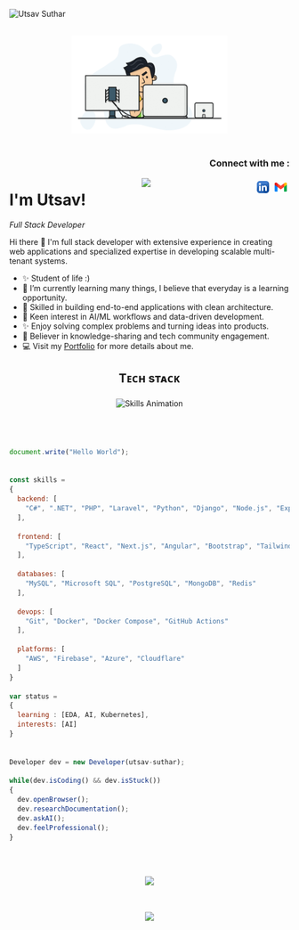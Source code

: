 <p align="left"> <img src="https://komarev.com/ghpvc/?username=UtsavSuthar" alt="Utsav Suthar" /> </p>



<p align="center">
<br><img src="./hadder.gif" width="280px"><br><br>
</p>
<h3 align="right">Connect with me :</h3>
<a href="mailto:utsavsuthar24@gmail.com" target="_blank">
  <img align="right" alt="utsavsuthar24@gmail.com" width="22px" src="./gmail.png" style="margin: 5px;"/>
</a>
<a href="https://www.linkedin.com/in/utsavsuthar/" target="_blank">
  <img align="right" alt="Utsav Suthar - LinkedIn" width="22px" src="./linkedin.png" style="margin: 5px;"/>
</a>
<!-- <a href="https://www.githubcom/SutharUtsav" target="_blank">
  <img align="right" alt="SutharUtsav - Github" width="22px" src="./github.png"/>
</a> -->

<!--Night Owl image-->
<div>
  <img align="right" width="40%" src="https://owlbertsio-resized.s3.amazonaws.com/Popper.psd.full.png">
</div>


<!--Header Name-->
# I'm Utsav! 
*Full Stack Developer*
<br /> 

<!--Start Intro-->
   
<p align="left">Hi there 👋 I'm full stack developer with extensive experience in creating web applications and specialized expertise in developing scalable multi-tenant systems. </p>


- ✨ Student of life :)
- 🌱 I’m currently learning many things, I believe that everyday is a learning opportunity.
- 🔧 Skilled in building end-to-end applications with clean architecture.
- 📘 Keen interest in AI/ML workflows and data-driven development.
- ✨ Enjoy solving complex problems and turning ideas into products.
- 🧠 Believer in knowledge-sharing and tech community engagement.
- 💻 Visit my [Portfolio](https://SutharUtsav.github.io) for more details about me.
<!--End Intro-->


<!--Languages and Tools Section-->    

<h2 align="center">Tᴇᴄʜ sᴛᴀᴄᴋ</h2>

<div align="center">

  <picture>
    <source media="(prefers-color-scheme: dark)" srcset="./Skills_Animation_Dark.gif">
    <source media="(prefers-color-scheme: light)" srcset="./Skills_Animation_White.gif">
    <img alt="Skills Animation" src="./Skills_Animation_White.gif" style="margin: 5px;">
  </picture>

</div>
<br />
<br />


```js

document.write("Hello World");


const skills = 
{
  backend: [
    "C#", ".NET", "PHP", "Laravel", "Python", "Django", "Node.js", "Express", "Go"
  ],

  frontend: [
    "TypeScript", "React", "Next.js", "Angular", "Bootstrap", "Tailwind CSS"
  ],

  databases: [
    "MySQL", "Microsoft SQL", "PostgreSQL", "MongoDB", "Redis"
  ],

  devops: [
    "Git", "Docker", "Docker Compose", "GitHub Actions"
  ],

  platforms: [
    "AWS", "Firebase", "Azure", "Cloudflare"
  ]
}

var status = 
{ 
  learning : [EDA, AI, Kubernetes],
  interests: [AI]
}


Developer dev = new Developer(utsav-suthar);

while(dev.isCoding() && dev.isStuck())  
{
  dev.openBrowser();
  dev.researchDocumentation();
  dev.askAI();
  dev.feelProfessional();
}


```

<br />
<br />

<!--STARTS_HERE_QUOTE_CARD-->
<p align="center">
    <img src="https://readme-daily-quotes.vercel.app/api?author=Joan%20Rivers&quote=I%20have%20no%20methods%3B%20all%20I%20do%20is%20accept%20people%20as%20they%20are.&theme=dark&bg_color=220a28&author_color=ffeb95&accent_color=c56a90">
</p>
<!--ENDS_HERE_QUOTE_CARD-->

<br/>


<!--Footer--> 
<p align="center">
  <img src="https://capsule-render.vercel.app/api?type=waving&color=gradient&height=65&section=footer"/>
</p>